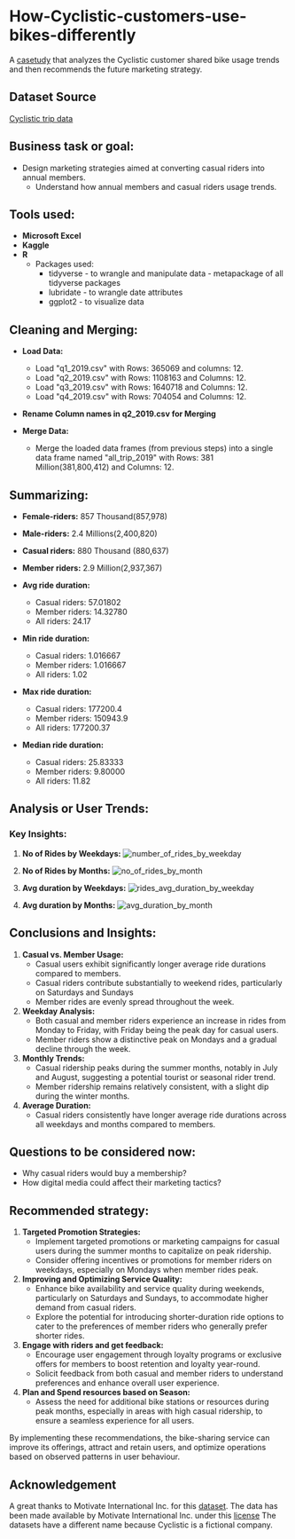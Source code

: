 # How-Cyclistic-customers-use-bikes-differently
A [casetudy](https://github.com/Vivek-S1n9h/Cyclistic-Case-Study-with-R/blob/main/bike-share-trip-casestudy.ipynb) that analyzes the Cyclistic customer shared bike usage trends and then recommends the future marketing strategy.

## Dataset Source
[Cyclistic trip data](https://divvy-tripdata.s3.amazonaws.com/index.html)

## Business task or goal:
- Design marketing strategies aimed at converting casual riders into annual members.
  - Understand how annual members and casual riders usage trends.

## Tools used:

- **Microsoft Excel**
- **Kaggle**
- **R**
  - Packages used:
      - tidyverse - to wrangle and manipulate data - metapackage of all tidyverse packages
      - lubridate - to wrangle date attributes
      - ggplot2 - to visualize data

## Cleaning and Merging:

- **Load Data:**
  - Load "q1_2019.csv" with Rows: 365069 and columns: 12.
  - Load "q2_2019.csv" with Rows: 1108163 and Columns: 12.
  - Load "q3_2019.csv" with Rows: 1640718 and Columns: 12.
  - Load "q4_2019.csv" with Rows: 704054 and Columns: 12.

- **Rename Column names in q2_2019.csv for Merging**

- **Merge Data:**
  - Merge the loaded data frames (from previous steps) into a single data frame named "all_trip_2019" with Rows: 381 Million(381,800,412) and Columns: 12.


## Summarizing:

- **Female-riders:** 857 Thousand(857,978)
- **Male-riders:** 2.4 Millions(2,400,820)

- **Casual riders:** 880 Thousand (880,637) 
- **Member riders:** 2.9 Million(2,937,367) 

- **Avg ride duration:**
  - Casual riders: 57.01802
  - Member riders: 14.32780
  - All riders: 24.17

- **Min ride duration:**
  - Casual riders: 1.016667
  - Member riders: 1.016667
  - All riders: 1.02

- **Max ride duration:**
  - Casual riders: 177200.4
  - Member riders: 150943.9
  - All riders: 177200.37

- **Median ride duration:**
  - Casual riders: 25.83333
  - Member riders: 9.80000
  - All riders: 11.82

## Analysis or User Trends:

### Key Insights:

1. **No of Rides by Weekdays:**
![number_of_rides_by_weekday](https://github.com/Vivek-S1n9h/Cyclistic-Case-Study-with-R/assets/121023465/8cb8f93c-1393-4ca8-aecd-f0ea7c030403)

2. **No of Rides by Months:**
![no_of_rides_by_month](https://github.com/Vivek-S1n9h/Cyclistic-Case-Study-with-R/assets/121023465/9a3dd91d-327c-41aa-9cc6-6458a969f0c1)

3. **Avg duration by Weekdays:**
![rides_avg_duration_by_weekday](https://github.com/Vivek-S1n9h/Cyclistic-Case-Study-with-R/assets/121023465/4b192c9c-32ec-4b53-8fb7-865bf1ae71eb)

4. **Avg duration by Months:**
![avg_duration_by_month](https://github.com/Vivek-S1n9h/Cyclistic-Case-Study-with-R/assets/121023465/8db45e40-e289-41db-a2ac-5714f71cd19e)


## Conclusions and Insights:
1. **Casual vs. Member Usage:**
   - Casual users exhibit significantly longer average ride durations compared to members.
   - Casual riders contribute substantially to weekend rides, particularly on Saturdays and Sundays
   - Member rides are evenly spread throughout the week.
2. **Weekday Analysis:**
   - Both casual and member riders experience an increase in rides from Monday to Friday, with Friday being the peak day for casual users.
   - Member riders show a distinctive peak on Mondays and a gradual decline through the week.
3. **Monthly Trends:**
   - Casual ridership peaks during the summer months, notably in July and August, suggesting a potential tourist or seasonal rider trend.
   - Member ridership remains relatively consistent, with a slight dip during the winter months.
4. **Average Duration:**
   - Casual riders consistently have longer average ride durations across all weekdays and months compared to members.
  
## Questions to be considered now:
  - Why casual riders would buy a membership?
  - How digital media could affect their marketing tactics?

## Recommended strategy:
1. **Targeted Promotion Strategies:**
   - Implement targeted promotions or marketing campaigns for casual users during the summer months to capitalize on peak ridership.
   - Consider offering incentives or promotions for member riders on weekdays, especially on Mondays when member rides peak.
2. **Improving and Optimizing Service Quality:**
   - Enhance bike availability and service quality during weekends, particularly on Saturdays and Sundays, to accommodate higher demand from casual riders.
   - Explore the potential for introducing shorter-duration ride options to cater to the preferences of member riders who generally prefer shorter rides.
3. **Engage with riders and get feedback:**
   - Encourage user engagement through loyalty programs or exclusive offers for members to boost retention and loyalty year-round.
   - Solicit feedback from both casual and member riders to understand preferences and enhance overall user experience.
4. **Plan and Spend resources based on Season:**
   - Assess the need for additional bike stations or resources during peak months, especially in areas with high casual ridership, to ensure a seamless experience for all users.

By implementing these recommendations, the bike-sharing service can improve its offerings, attract and retain users, and optimize operations based on observed patterns in user behaviour.

## Acknowledgement
A great thanks to Motivate International Inc. for this [dataset](https://divvy-tripdata.s3.amazonaws.com/index.html). The data has been made available by Motivate International Inc. under this
[license](https://divvybikes.com/data-license-agreement) The datasets have a different name because Cyclistic is a fictional company.
